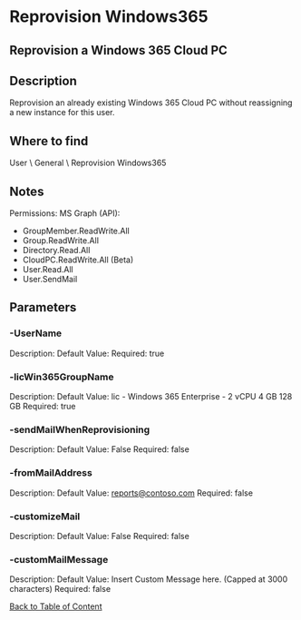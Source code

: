 # Reprovision Windows365

## Reprovision a Windows 365 Cloud PC

## Description
Reprovision an already existing Windows 365 Cloud PC without reassigning a new instance for this user.

## Where to find
User \ General \ Reprovision Windows365

## Notes
Permissions:
MS Graph (API):
- GroupMember.ReadWrite.All 
- Group.ReadWrite.All
- Directory.Read.All
- CloudPC.ReadWrite.All (Beta)
- User.Read.All
- User.SendMail

## Parameters
### -UserName
Description: 
Default Value: 
Required: true

### -licWin365GroupName
Description: 
Default Value: lic - Windows 365 Enterprise - 2 vCPU 4 GB 128 GB
Required: true

### -sendMailWhenReprovisioning
Description: 
Default Value: False
Required: false

### -fromMailAddress
Description: 
Default Value: reports@contoso.com
Required: false

### -customizeMail
Description: 
Default Value: False
Required: false

### -customMailMessage
Description: 
Default Value: Insert Custom Message here. (Capped at 3000 characters)
Required: false


[Back to Table of Content](../../../README.md)

